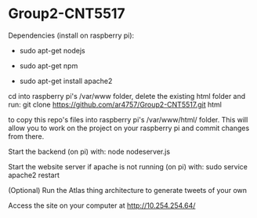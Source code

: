 # Group2-CNT5517

Dependencies (install on raspberry pi):

- sudo apt-get nodejs

- sudo apt-get npm

- sudo apt-get install apache2


cd into raspberry pi's /var/www folder, delete the existing html folder and run: git clone https://github.com/ar4757/Group2-CNT5517.git html 

to copy this repo's files into raspberry pi's /var/www/html/ folder. This will allow you to work on the project on your raspberry pi and commit changes from there.


Start the backend (on pi) with: node nodeserver.js

Start the website server if apache is not running (on pi) with: sudo service apache2 restart

(Optional) Run the Atlas thing architecture to generate tweets of your own

Access the site on your computer at http://10.254.254.64/
